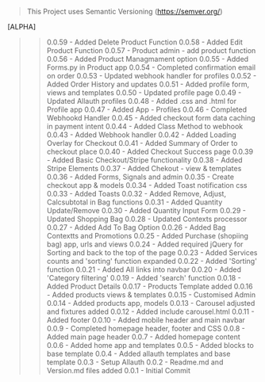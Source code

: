 >This Project uses Semantic Versioning (https://semver.org/)



[ALPHA]

>> 0.0.59 - Added Delete Product Function
>> 0.0.58 - Added Edit Product Function
>> 0.0.57 - Product admin - add product function
>> 0.0.56 - Added Product Managmament option
>> 0.0.55 - Added Forms.py in Product app 
>> 0.0.54 - Completed confirmation email on order 
>> 0.0.53 - Updated webhook handler for profiles
>> 0.0.52 - Added Order History and updates
>> 0.0.51 - Added profile form, views and templates
>> 0.0.50 - Updated profile page
>> 0.0.49 - Updated Allauth profiles
>> 0.0.48 - Added .css and .html for Profile app
>> 0.0.47 - Added App - Profiles
>> 0.0.46 - Completed Webhookd Handler
>> 0.0.45 - Added checkout form data caching in payment intent
>> 0.0.44 - Added Class Method to webhook
>> 0.0.43 - Added Webhook handler
>> 0.0.42 - Added Loading Overlay for Checkout
>> 0.0.41 - Added Summary of Order to checkout place
>> 0.0.40 - Added Checkout Success page
>> 0.0.39 - Added Basic Checkout/Stripe functionality
>> 0.0.38 - Added Stripe Elements
>> 0.0.37 - Added Chekout - view & templates
>> 0.0.36 - Added Forms, Signals and admin
>> 0.0.35 - Create checkout app & models
>> 0.0.34 - Added Toast notification css
>> 0.0.33 - Added Toasts
>> 0.0.32 - Added Remove, Adjust, Calcsubtotal in Bag functions
>> 0.0.31 - Added Quantity Update/Remove
>> 0.0.30 - Added Quantity Input Form 
>> 0.0.29 - Updated Shopping Bag
>> 0.0.28 - Updated Contexts processor
>> 0.0.27 - Added Add To Bag Option
>> 0.0.26 - Added Bag Contextts and Promotions 
>> 0.0.25 - Added Purchase (shopiing bag) app, urls and views
>> 0.0.24 - Added required jQuery for Sorting and back to the top of the page
>> 0.0.23 - Added Services counts and 'sorting' function expanded
>> 0.0.22 - Added 'Sorting' function
>> 0.0.21 - Added All links into navbar
>> 0.0.20 - Added 'Category filtering'
>> 0.0.19 - Added 'search' function
>> 0.0.18 - Added Product Details
>> 0.0.17 - Products Template added 
>> 0.0.16 - Added products views & templates
>> 0.0.15 - Customised Admin
>> 0.0.14 - Added products app, models
>> 0.0.13 - Carousel adjusted and fixtures added
>> 0.0.12 - Added include carousel.html
>> 0.0.11 - Added footer
>> 0.0.10 - Added mobile header and main navbar
>> 0.0.9 - Completed homepage header, footer and CSS
>> 0.0.8 - Added main page header
>> 0.0.7 - Added homepage content
>> 0.0.6 - Added home app and templates
>> 0.0.5 - Added blocks to base template
>> 0.0.4 - Added allauth templates and base template
>> 0.0.3 - Setup Allauth
>> 0.0.2 - Readme.md and Version.md files added
>> 0.0.1 - Initial Commit